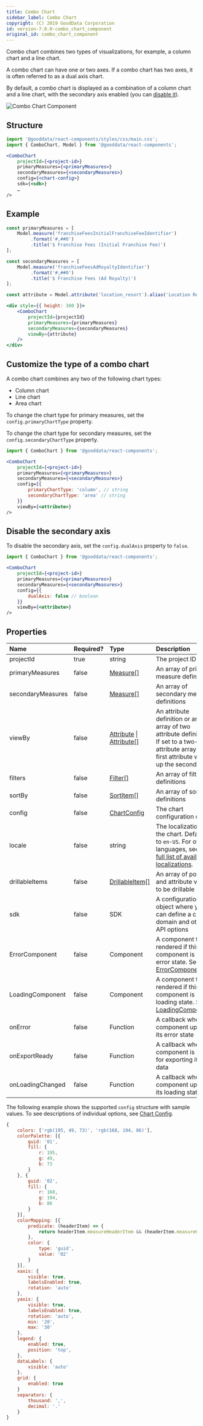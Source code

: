 ```yaml
---
title: Combo Chart
sidebar_label: Combo Chart
copyright: (C) 2019 GoodData Corporation
id: version-7.0.0-combo_chart_component
original_id: combo_chart_component
---
```


Combo chart combines two types of visualizations, for example, a column chart and a line chart.

A combo chart can have one or two axes. If a combo chart has two axes, it is often referred to as a dual axis chart.

By default, a combo chart is displayed as a combination of a column chart and a line chart, with the secondary axis enabled (you can [disable it](#disable-the-secondary-axis)).

![Combo Chart Component](assets/combo_chart.png "Combo Chart Component")

## Structure

```jsx
import '@gooddata/react-components/styles/css/main.css';
import { ComboChart, Model } from '@gooddata/react-components';

<ComboChart
    projectId={<project-id>}
    primaryMeasures={<primaryMeasures>}
    secondaryMeasures={<secondaryMeasures>}
    config={<chart-config>}
    sdk={<sdk>}
    …
/>
```

## Example

```jsx
const primaryMeasures = [
    Model.measure('franchiseFeesInitialFranchiseFeeIdentifier')
         .format('#,##0')
         .title('$ Franchise Fees (Initial Franchise Fee)')   
];

const secondaryMeasures = [
    Model.measure('franchiseFeesAdRoyaltyIdentifier')
         .format('#,##0')
         .title('$ Franchise Fees (Ad Royalty)')
];

const attribute = Model.attribute('location_resort').alias('Location Resort');

<div style={{ height: 300 }}>
    <ComboChart
        projectId={projectId}
        primaryMeasures={primaryMeasures}
        secondaryMeasures={secondaryMeasures}
        viewBy={attribute}
    />
</div>
```

## Customize the type of a combo chart

A combo chart combines any two of the following chart types:
* Column chart
* Line chart
* Area chart

To change the chart type for primary measures, set the `config.primaryChartType` property.

To change the chart type for secondary measures, set the `config.secondaryChartType` property.

```jsx
import { ComboChart } from '@gooddata/react-components';

<ComboChart
    projectId={<project-id>}
    primaryMeasures={<primaryMeasures>}
    secondaryMeasures={<secondaryMeasures>}
    config={{
        primaryChartType: 'column', // string
        secondaryChartType: 'area' // string
    }}
    viewBy={<attribute>}
/>
```

## Disable the secondary axis

To disable the secondary axis, set the `config.dualAxis` property to `false`.

```jsx
import { ComboChart } from '@gooddata/react-components';

<ComboChart
    projectId={<project-id>}
    primaryMeasures={<primaryMeasures>}
    secondaryMeasures={<secondaryMeasures>}
    config={{
        dualAxis: false // boolean
    }}
    viewBy={<attribute>}
/>
```

## Properties

| Name | Required? | Type | Description |
| :--- | :--- | :--- | :--- |
| projectId | true | string | The project ID |
| primaryMeasures | false | [Measure[]](afm.md#measure) | An array of primary measure definitions |
| secondaryMeasures | false | [Measure[]](afm.md#measure) | An array of secondary measure definitions |
| viewBy | false | [Attribute](afm.md#attribute) &#124; [Attribute[]](afm.md#attribute) | An attribute definition or an array of two attribute definitions. If set to a two-attribute array, the first attribute wraps up the second one. |
| filters | false | [Filter[]](filter_visual_components.md) | An array of filter definitions |
| sortBy | false | [SortItem[]](result_specification.md#sorting) | An array of sort definitions |
| config | false | [ChartConfig](chart_config.md) | The chart configuration object |
| locale | false | string | The localization of the chart. Defaults to `en-US`. For other languages, see the [full list of available localizations](https://github.com/gooddata/gooddata-react-components/tree/master/src/translations). |
| drillableItems | false | [DrillableItem[]](15_props__drillable_item.md) | An array of points and attribute values to be drillable |
| sdk | false | SDK | A configuration object where you can define a custom domain and other API options |
| ErrorComponent | false | Component | A component to be rendered if this component is in error state. See [ErrorComponent](error_component.md).|
| LoadingComponent | false | Component | A component to be rendered if this component is in loading state. See [LoadingComponent](loading_component.md).|
| onError | false | Function | A callback when the component updates its error state |
| onExportReady | false | Function | A callback when the component is ready for exporting its data |
| onLoadingChanged | false | Function | A callback when the component updates its loading state |

<!-- These internals are intentionally undocumented
| afterRender | false | Function | A callback after component is rendered |
| dataSource | false | DataSource class | A class that is used to resolve AFM |
| environment | false | string | An Internal property that changes behaviour in Analytical Designer and KPI Dashboards |
| height | false | number | Height of the component in pixels |
| pushData | false | Function | A callback after AFM is resolved |
-->

The following example shows the supported `config` structure with sample values. To see descriptions of individual options, see [Chart Config](chart_config.md).
```javascript
{
    colors: ['rgb(195, 49, 73)', 'rgb(168, 194, 86)'],
    colorPalette: [{
        guid: '01',
        fill: {
            r: 195,
            g: 49,
            b: 73
        }
    }, {
        guid: '02',
        fill: {
            r: 168,
            g: 194,
            b: 86
        }
    }],
    colorMapping: [{
        predicate: (headerItem) => {
            return headerItem.measureHeaderItem && (headerItem.measureHeaderItem.localIdentifier === 'm1_localIdentifier')
        },
        color: {
            type: 'guid',
            value: '02'
        }
    }],
    xaxis: {
        visible: true,
        labelsEnabled: true,
        rotation: 'auto'
    },
    yaxis: {
        visible: true,
        labelsEnabled: true,
        rotation: 'auto',
        min: '20',
        max: '30'
    },
    legend: {
        enabled: true,
        position: 'top',
    },
    dataLabels: {
        visible: 'auto'
    },
    grid: {
        enabled: true
    }
    separators: {
        thousand: ',',
        decimal: '.'
    }
}
```
